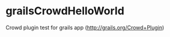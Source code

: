 grailsCrowdHelloWorld
=====================

Crowd plugin test for grails app (http://grails.org/Crowd+Plugin)
